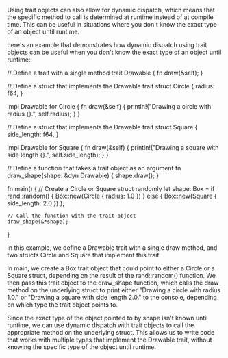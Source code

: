 Using trait objects can also allow for dynamic dispatch, which means that the specific method to call is determined at runtime instead of at compile time. This can be useful in situations where you don't know the exact type of an object until runtime.

here's an example that demonstrates how dynamic dispatch using trait objects can be useful when you don't know the exact type of an object until runtime:


// Define a trait with a single method
trait Drawable {
    fn draw(&self);
}

// Define a struct that implements the Drawable trait
struct Circle {
    radius: f64,
}

impl Drawable for Circle {
    fn draw(&self) {
        println!("Drawing a circle with radius {}.", self.radius);
    }
}

// Define a struct that implements the Drawable trait
struct Square {
    side_length: f64,
}

impl Drawable for Square {
    fn draw(&self) {
        println!("Drawing a square with side length {}.", self.side_length);
    }
}

// Define a function that takes a trait object as an argument
fn draw_shape(shape: &dyn Drawable) {
    shape.draw();
}

fn main() {
    // Create a Circle or Square struct randomly
    let shape: Box<dyn Drawable> = if rand::random() { 
        Box::new(Circle { radius: 1.0 }) 
    } else { 
        Box::new(Square { side_length: 2.0 }) 
    };

    // Call the function with the trait object
    draw_shape(&*shape);
}

In this example, we define a Drawable trait with a single draw method, and two structs Circle and Square that implement this trait.

In main, we create a Box<dyn Drawable> trait object that could point to either a Circle or a Square struct, depending on the result of the rand::random() function. We then pass this trait object to the draw_shape function, which calls the draw method on the underlying struct to print either "Drawing a circle with radius 1.0." or "Drawing a square with side length 2.0." to the console, depending on which type the trait object points to.

Since the exact type of the object pointed to by shape isn't known until runtime, we can use dynamic dispatch with trait objects to call the appropriate method on the underlying struct. This allows us to write code that works with multiple types that implement the Drawable trait, without knowing the specific type of the object until runtime.



